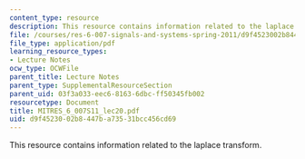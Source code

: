 ```yaml
---
content_type: resource
description: This resource contains information related to the laplace transform.
file: /courses/res-6-007-signals-and-systems-spring-2011/d9f4523002b8447ba73531bcc456cd69_MITRES_6_007S11_lec20.pdf
file_type: application/pdf
learning_resource_types:
- Lecture Notes
ocw_type: OCWFile
parent_title: Lecture Notes
parent_type: SupplementalResourceSection
parent_uid: 03f3a033-eec6-8163-6dbc-ff50345fb002
resourcetype: Document
title: MITRES_6_007S11_lec20.pdf
uid: d9f45230-02b8-447b-a735-31bcc456cd69
---
```

This resource contains information related to the laplace transform.

